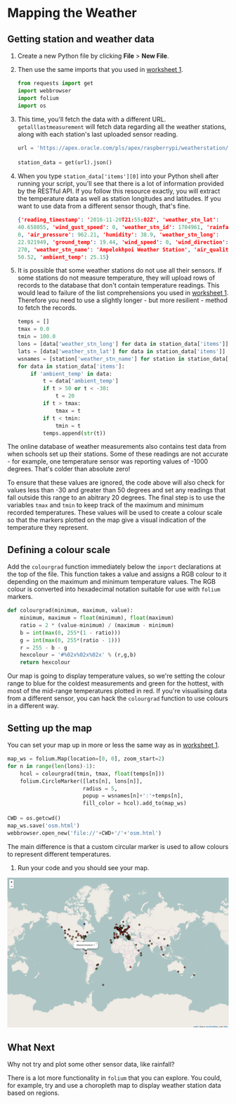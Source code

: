 # Mapping the Weather

## Getting station and weather data

1. Create a new Python file by clicking **File** > **New File**.
1. Then use the same imports that you used in [worksheet 1](worksheet.md).

    ``` python
    from requests import get
    import webbrowser
    import folium
    import os
    ```

1. This time, you'll fetch the data with a different URL. `getalllastmeasurement` will fetch data regarding all the weather stations, along with each station's last uploaded sensor reading.


    ``` python
    url = 'https://apex.oracle.com/pls/apex/raspberrypi/weatherstation/getalllastmeasurement'

    station_data = get(url).json()
    ```

1. When you type `station_data['items'][0]` into your Python shell after running your script, you'll see that there is a lot of information provided by the RESTful API. If you follow this resource exactly, you will extract the temperature data as well as station longitudes and latitudes. If you want to use data from a different sensor though, that's fine.

    ``` json
    {'reading_timestamp': '2016-11-20T21:55:02Z', 'weather_stn_lat':
    40.658055, 'wind_gust_speed': 0, 'weather_stn_id': 1704961, 'rainfall':
    0, 'air_pressure': 962.21, 'humidity': 38.9, 'weather_stn_long':
    22.921949, 'ground_temp': 19.44, 'wind_speed': 0, 'wind_direction':
    270, 'weather_stn_name': 'Ampelokhpoi Weather Station', 'air_quality':
    50.52, 'ambient_temp': 25.15}
    ```

1. It is possible that some weather stations do not use all their sensors. If some stations do not measure temperature, they will upload rows of records to the database that don't contain temperature readings. This would lead to failure of the list comprehensions you used in [worksheet 1](worksheet.md). Therefore you need to use a slightly longer - but more resilient - method to fetch the records.

    ``` python
    temps = []
    tmax = 0.0
    tmin = 100.0
    lons = [data['weather_stn_long'] for data in station_data['items']]
    lats = [data['weather_stn_lat'] for data in station_data['items']]
    wsnames = [station['weather_stn_name'] for station in station_data['items']]
    for data in station_data['items']:
        if 'ambient_temp' in data:   
            t = data['ambient_temp']
            if t > 50 or t < -30:   
                t = 20
            if t > tmax:
                tmax = t
            if t < tmin:
                tmin = t
            temps.append(str(t))
    ```
The online database of weather measurements also contains test data from when schools set up their stations. Some of these readings are not accurate - for example, one temperature sensor was reporting values of -1000 degrees. That's colder than absolute zero!

To ensure that these values are ignored, the code above will also check for values less than -30 and greater than 50 degrees and set any readings that fall outside this range to an abitrary 20 degrees. The final step is to use the variables `tmax` and `tmin` to keep track of the maximum and minimum recorded temperatures. These values will be used to create a colour scale so that the markers plotted on the map give a visual indication of the temperature they represent.

## Defining a colour scale

Add the `colourgrad` function immediately below the `import` declarations at the top of the file. This function takes a value and assigns a RGB colour to it depending on the maximum and minimum temperature values. The RGB colour is converted into hexadecimal notation suitable for use with `folium` markers.

```python
def colourgrad(minimum, maximum, value):
    minimum, maximum = float(minimum), float(maximum)
    ratio = 2 * (value-minimum) / (maximum - minimum)
    b = int(max(0, 255*(1 - ratio)))
    g = int(max(0, 255*(ratio - 1)))
    r = 255 - b - g
    hexcolour = '#%02x%02x%02x' % (r,g,b)
    return hexcolour
```
Our map is going to display temperature values, so we're setting the colour range to blue for the coldest measurements and green for the hottest, with most of the mid-range temperatures plotted in red. If you're visualising data from a different sensor, you can hack the `colourgrad` function to use colours in a different way.

## Setting up the map

You can set your map up in more or less the same way as in [worksheet 1](worksheet.md).

``` python
map_ws = folium.Map(location=[0, 0], zoom_start=2)
for n in range(len(lons)-1):
    hcol = colourgrad(tmin, tmax, float(temps[n]))
    folium.CircleMarker([lats[n], lons[n]],
                        radius = 5,
                        popup = wsnames[n]+':'+temps[n],
                        fill_color = hcol).add_to(map_ws)

CWD = os.getcwd()
map_ws.save('osm.html')
webbrowser.open_new('file://'+CWD+'/'+'osm.html')
```
The main difference is that a custom circular marker is used to allow colours to represent different temperatures.

1. Run your code and you should see your map.

![uk](images/temp_map.png)

## What Next

Why not try and plot some other sensor data, like rainfall?

There is a lot more functionality in `folium` that you can explore. You could, for example, try and use a choropleth map to display weather station data based on regions.
